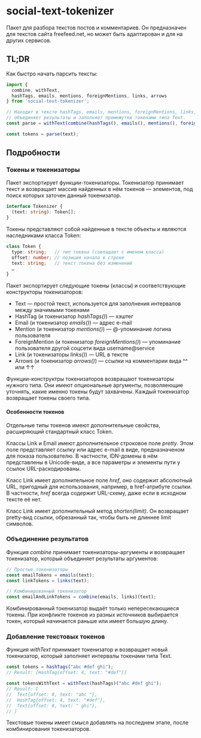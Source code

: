 # social-text-tokenizer

Пакет для разбора текстов постов и комментариев. Он предназначен для текстов сайта freefeed.net, но может быть адаптирован и для на других сервисов.

## TL;DR

Как быстро начать парсить тексты:

```JavaScript
import {
  combine, withText,
  hashTags, emails, mentions, foreignMentions, links, arrows
} from 'social-text-tokenizer';

// Находит в тексте hashTags, emails, mentions, foreignMentions, links, arrows,
// объединяет результаты и заполняет промежутки токенами типа Text.
const parse = withText(combine(hashTags(), emails(), mentions(), foreignMentions(), links(), arrows()));

const tokens = parse(text);
```

## Подробности

### Токены и токенизаторы

Пакет экспортирует функции-токенизаторы. Токенизатор принимает текст и возвращает массив найденных в нём токенов — элементов, под поиск которых заточен данный токенизатор.

```TypeScript
interface Tokenizer {
  (text: string): Token[];
}
```

Токены представляют собой найденные в тексте объекты и являются наследниками класса Token:

```TypeScript
class Token {
  type: string;   // тип токена (совпадает с именем класса)
  offset: number; // позиция начала в строке
  text: string;   // текст токена без изменений
  …
}
```

Пакет экспортирует следующие токены (классы) и соответствующие конструкторы токенизаторов:

- Text — простой текст, используется для заполнения интервалов между значимыми токенами
- HashTag (и токенизатор _hashTags()_) — хэштег
- Email (и токенизатор _emails()_) — адрес e-mail
- Mention (и токенизатор _mentions()_) — @-упоминание логина пользователя
- ForeignMention (и токенизатор _foreignMentions()_) — упоминание пользователя другой соцсети вида username@service
- Link (и токенизаторы _links()_) — URL в тексте
- Arrows (и токенизатор _arrows()_) — ссылки на комментарии вида ^^ или ↑↑

Функции-конструктры токенизаторов возвращают токенизаторы нужного типа. Они имеют опциональные аргументы, позволяеющие уточнять,
какие именно токены будут захвачены. Каждый токенизатор возвращает токены своего типа.

#### Особенности токенов

Отдельные типы токенов имеют дополнительные свойства, расширяющий стандартный класс Token.

Классы Link и Email имеют дополнительное строковое поле _pretty_. Этом поле представляет ссылку или адрес e-mail
в виде, предназначеном для показа пользователю. В частности, IDN-домены в нём представлены в Unicode-виде, а все параметры
и элементы пути у ссылок URL-раскодированы.

Класс Link имеет дополнительное поле _href_, оно содержит абсолютный URL, пригодный для использования, например,
в href-атрибуте ссылки. В частности, _href_ всегда содержит URL-схему, даже если в исходном тексте её нет.

Класс Link имеет дополнительный метод _shorten(limit)_. Он возвращает pretty-вид ссылки, обрезанный так, чтобы быть
не длиннее limit символов.

### Объединение результатов

Функция _combine_ принимает токенизаторы-аргументы и возвращает токенизатор, который объединяет результаты аргументов:

```JavaScript
// Простые токенизаторы
const emailTokens = emails(text);
const linkTokens = links(text);

// Комбинированный токенизатор
const emailAndLinkTokens = combine(emails, links)(text);
```

Комбинированный токенизатор выдаёт только непересекающиеся токены. При конфликте токенов из разных источников выбирается токен, который начинается раньше или имеет большую длину.

### Добавление текстовых токенов

Функция _withText_ принимает токенизатор и возвращает новый токенизатор, который заполняет интервалы токенами типа Text.

```JavaScript
const tokens = hashTags("abc #def ghi");
// Result: [HashTag{offset: 4, text: "#def"}]

const tokensWithText = withText(hashTags)("abc #def ghi");
// Result: [
//  Text{offset: 0, text: "abc "},
//  HashTag{offset: 4, text: "#def"},
//  Text{offset: 8, text: " ghi"},
// ]
```

Текстовые токены имеет смысл добавлять на последнем этапе, после комбинирования токенизаторов.
